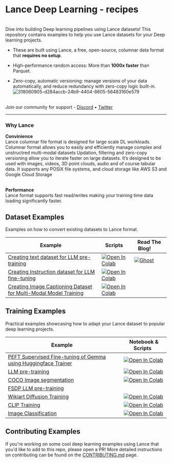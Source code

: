 # Lance Deep Learning - recipes
<br />
Dive into building Deep learning pipelines using Lance datasets!
This repository contains examples to help you use Lance datasets for your Deep learning projects.

- These are built using Lance, a free, open-source, columnar data format that **requires no setup**.

- High-performance random access: More than **1000x faster** than Parquet.

- Zero-copy, automatic versioning: manage versions of your data automatically, and reduce redundancy with zero-copy logic built-in.
![318060905-d284accb-24b9-4404-8605-56483160e579](https://github.com/lancedb/lance-deeplearning-recipes/assets/15766192/8b350bf9-726e-45b8-ba23-dc8f2043c8aa)

<br />
Join our community for support - <a href="https://discord.gg/zMM32dvNtd">Discord</a> •
<a href="https://twitter.com/lancedb">Twitter</a>

---
<h3> Why Lance </h3>
<b>Convinience</b> <br />
Lance columnar file format is designed for large scale DL workloads. Columnar format allows you to easily and efficiently manage complex and unstructred multi-modal datasets Updation, filtering and zero-copy versioning allow you to iterate faster on large datasets. It’s designed to be used with images, videos, 3D point clouds, audio and of course tabular data. It supports any POSIX file systems, and cloud storage like AWS S3 and Google Cloud Storage

<br /><b> Performance </b> <br />
Lance format supports fast read/writes making your training time data loading significantly faster.

## Dataset Examples
Examples on how to convert existing datasets to Lance format.

| Example &nbsp; | Scripts &nbsp; | Read The Blog!&nbsp; &nbsp; &nbsp; &nbsp;|
|-------- | ------------- | -------------   |
| [Creating text dataset for LLM pre-training](/examples/wikitext-llm-dataset/) | <a href="https://colab.research.google.com/github/lancedb/lance-deeplearning-recipes/blob/main/examples/wikitext-llm-dataset/wikitext-llm-dataset.ipynb"><img src="https://colab.research.google.com/assets/colab-badge.svg" alt="Open In Colab"></a> | [![Ghost](https://img.shields.io/badge/ghost-000?style=for-the-badge&logo=ghost&logoColor=%23F7DF1E)](https://blog.lancedb.com/custom-dataset-for-llm-training-using-lance/)|
| [Creating Instruction dataset for LLM fine-tuning](/examples/alpaca-dataset/) | <a href="https://colab.research.google.com/github/lancedb/lance-deeplearning-recipes/blob/main/examples/alpaca-dataset/alpaca-dataset.ipynb"><img src="https://colab.research.google.com/assets/colab-badge.svg" alt="Open In Colab"></a> |
| [Creating Image Captioning Dataset for Multi-Modal Model Training](/examples/flickr8k-dataset/) | <a href="https://colab.research.google.com/github/lancedb/lance-deeplearning-recipes/blob/main/examples/flickr8k-dataset/flickr8k-dataset.ipynb"><img src="https://colab.research.google.com/assets/colab-badge.svg" alt="Open In Colab"></a> |


## Training Examples
Practical examples showcasing how to adapt your Lance dataset to popular deep learning projects. 

| Example &nbsp; | Notebook & Scripts &nbsp; |
|-------- | ------------- |
| [PEFT Supervised Fine-tuning of Gemma using Huggingface Trainer](/examples/sft-gemma-hindi/) | <a href="https://colab.research.google.com/github/lancedb/lance-deeplearning-recipes/blob/main/examples/sft-gemma-hindi/sft_gemma_hindi.ipynb"><img src="https://colab.research.google.com/assets/colab-badge.svg" alt="Open In Colab"></a> |
| [LLM pre-training](/examples/llm-pretraining/) | <a href="https://colab.research.google.com/github/lancedb/lance-deeplearning-recipes/blob/main/examples/llm-pretraining/llm-pretraining.ipynb"><img src="https://colab.research.google.com/assets/colab-badge.svg" alt="Open In Colab"></a> |
| [COCO Image segmentation](/examples/image-segmentation/) | <a href="https://colab.research.google.com/github/lancedb/lance-deeplearning-recipes/blob/main/examples/image-segmentation/image-segmentation.ipynb"><img src="https://colab.research.google.com/assets/colab-badge.svg" alt="Open In Colab"></a> |
| [FSDP LLM pre-training](/examples/fsdp-llm-pretraining/) |
| [Wikiart Diffusion Training](/examples/diffusion-training/) | <a href="https://colab.research.google.com/github/lancedb/lance-deeplearning-recipes/blob/main/examples/diffusion-training/diffusion-training.ipynb"><img src="https://colab.research.google.com/assets/colab-badge.svg" alt="Open In Colab"></a> |
| [CLIP Training](/examples/clip-training/) | <a href="https://colab.research.google.com/github/lancedb/lance-deeplearning-recipes/blob/main/examples/clip-training/clip-training.ipynb"><img src="https://colab.research.google.com/assets/colab-badge.svg" alt="Open In Colab"></a> |
| [Image Classification](/examples/image-classification/) | <a href="https://colab.research.google.com/github/lancedb/lance-deeplearning-recipes/blob/main/examples/image-classification/image-classification.ipynb"><img src="https://colab.research.google.com/assets/colab-badge.svg" alt="Open In Colab"></a> |

## Contributing Examples
If you're working on some cool deep learning examples using Lance that you'd like to add to this repo, please open a PR! More detailed instructions on contributing can be found on the [CONTRIBUTING.md](https://github.com/lancedb/lance-deeplearning-recipes/blob/main/CONTRIBUTING.md) page.
